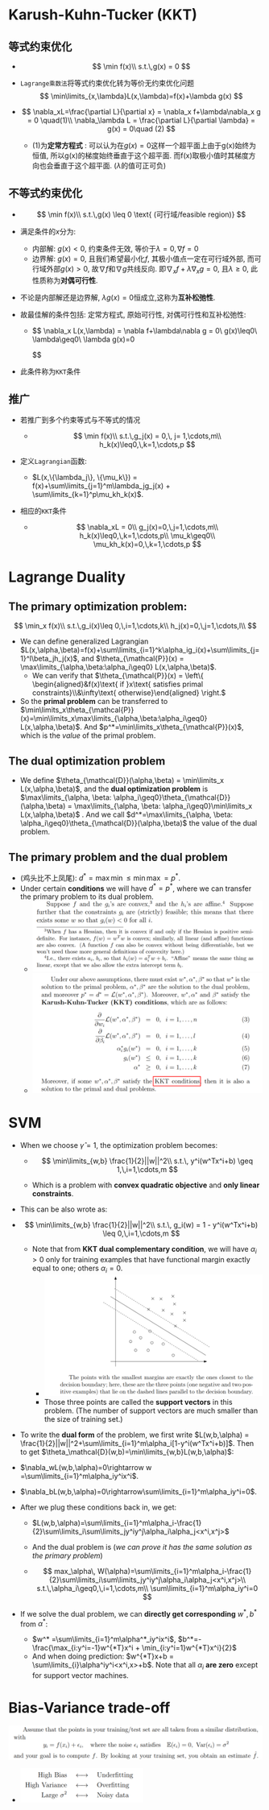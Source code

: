 # Karush-Kuhn-Tucker (KKT)

## 等式约束优化

- $$
  \min f(x)\\
  s.t.\,g(x) = 0
  $$

- `Lagrange乘数法`将等式约束优化转为等价无约束优化问题
  $$
  \min\limits_{x,\lambda}L(x,\lambda)=f(x)+\lambda g(x)
  $$

- $$
  \nabla_xL=\frac{\partial L}{\partial x} = \nabla_x f+\lambda\nabla_x g = 0 \quad(1)\\
  \nabla_\lambda L = \frac{\partial L}{\partial \lambda} = g(x) = 0\quad (2)
  $$

  - (1)为**定常方程式** : 可以认为在$g(x)=0$这样一个超平面上由于g(x)始终为恒值, 所以g(x)的梯度始终垂直于这个超平面. 而f(x)取极小值时其梯度方向也会垂直于这个超平面. ($\lambda$的值可正可负)

## 不等式约束优化

- $$
  \min f(x)\\
  s.t.\,g(x) \leq 0 \text{ (可行域/feasible region)}
  $$

- 满足条件的$x$分为:

  - 内部解: $g(x)<0$, 约束条件无效, 等价于$\lambda=0, \nabla f=0$
  - 边界解: $g(x)=0$, 且我们希望最小化$f$, 其极小值点一定在可行域外部, 而可行域外部$g(x)>0$, 故$\nabla f$和$\nabla g$共线反向. 即$\nabla_x f + \lambda\nabla_x g = 0$, 且$\lambda\geq0$, 此性质称为**对偶可行性**.

- 不论是内部解还是边界解, $\lambda g(x) = 0$恒成立,这称为**互补松弛性**.

- 故最佳解的条件包括: 定常方程式, 原始可行性, 对偶可行性和互补松弛性:

  - $$
    \nabla_x L(x,\lambda) = \nabla f+\lambda\nabla g = 0\\
    g(x)\leq0\\
    \lambda\geq0\\
    \lambda g(x)=0
    	
    $$

- 此条件称为`KKT`条件

## 推广

- 若推广到多个约束等式与不等式的情况

  - $$
    \min f(x)\\
    s.t.\,g_j(x) = 0,\, j= 1,\cdots,m\\
    h_k(x)\leq0,\,k=1,\cdots,p
    $$

- 定义`Lagrangian`函数: 

  - $L(x,\{\lambda_j\}, \{\mu_k\}) = f(x)+\sum\limits_{j=1}^m\lambda_jg_j(x) + \sum\limits_{k=1}^p\mu_kh_k(x)$.

- 相应的`KKT`条件

  - $$
    \nabla_xL = 0\\
    g_j(x)=0,\,j=1,\cdots,m\\
    h_k(x)\leq0,\,k=1,\cdots,p\\
    \mu_k\geq0\\
    \mu_kh_k(x)=0,\,k=1,\cdots,p
    $$


# Lagrange Duality

## The **primary** optimization problem:

$$
\min_x f(x)\\
s.t.\,g_i(x)\leq 0,\,i=1,\cdots,k\\
h_j(x)=0,\,j=1,\cdots,l\\
$$

- We can define generalized Lagrangian $L(x,\alpha,\beta)=f(x)+\sum\limits_{i=1}^k\alpha_ig_i(x)+\sum\limits_{j=1}^l\beta_jh_j(x)$, and $\theta_{\mathcal{P}}(x) = \max\limits_{\alpha,\beta:\alpha_i\geq0} L(x,\alpha,\beta)$.
  - We can verify that $\theta_{\mathcal{P}}(x) = \left\{ \begin{aligned}&f(x)\text{ if }x\text{ satisfies primal constraints}\\&\infty\text{ otherwise}\end{aligned} \right.$
- So the **primal problem** can be transferred to $\min\limits_x\theta_{\mathcal{P}}(x)=\min\limits_x\max\limits_{\alpha,\beta:\alpha_i\geq0} L(x,\alpha,\beta)$. And $p^*=\min\limits_x\theta_{\mathcal{P}}(x)$, which is the *value* of the primal problem.

## The dual optimization problem

- We define $\theta_{\mathcal{D}}(\alpha,\beta) = \min\limits_x L(x,\alpha,\beta)$, and the **dual optimization problem** is $\max\limits_{\alpha, \beta: \alpha_i\geq0}\theta_{\mathcal{D}}(\alpha,\beta) = \max\limits_{\alpha, \beta: \alpha_i\geq0}\min\limits_x L(x,\alpha,\beta)$ . And we call $d^*=\max\limits_{\alpha, \beta: \alpha_i\geq0}\theta_{\mathcal{D}}(\alpha,\beta)$ the value of the dual problem.

## The primary problem and the dual problem

- (鸡头比不上凤尾): $d^*=\max\min \leq \min\max = p^*$.
- Under certain **conditions** we will have $d^*=p^*$, where we can transfer the primary problem to its dual problem.
  - <img src=".\pic\image-20200921151123554.png" alt="image-20200921151123554" style="zoom:60%;" />
  - ![image-20200921151159627](.\pic\image-20200921151159627.png)

# SVM

- When we choose $\hat\gamma = 1$, the optimization problem becomes:

  - $$
    \min\limits_{w,b} \frac{1}{2}||w||^2\\
    s.t.\, y^i(w^Tx^i+b) \geq 1,\,i=1,\cdots,m
    $$

  - Which is a problem with **convex quadratic objective** and **only linear constraints**.

- This can be also wrote as:

- $$
  \min\limits_{w,b} \frac{1}{2}||w||^2\\
  s.t.\, g_i(w) = 1 - y^i(w^Tx^i+b) \leq 0,\,i=1,\cdots,m
  $$

  - Note that from **KKT dual complementary condition**, we will have $\alpha_i>0$ only for training examples that have functional margin exactly equal to one; others $\alpha_i=0$.
    - <img src=".\pic\image-20200921154205176.png" alt="image-20200921154205176" style="zoom:50%;" />
    - Those three points are called the **support vectors** in this problem. (The number of support vectors are much smaller than the size of training set.)

-  To write the **dual form** of the problem, we first write $L(w,b,\alpha) = \frac{1}{2}||w||^2+\sum\limits_{i=1}^m\alpha_i[1-y^i(w^Tx^i+b)]$. Then to get $\theta_\mathcal{D}(w,b)=\min\limits_{w,b}L(w,b,\alpha)$:

  - $\nabla_wL(w,b,\alpha)=0\rightarrow w =\sum\limits_{i=1}^m\alpha_iy^ix^i$.
  - $\nabla_bL(w,b,\alpha)=0\rightarrow\sum\limits_{i=1}^m\alpha_iy^i=0$.

- After we plug these conditions back in, we get:

  - $L(w,b,\alpha)=\sum\limits_{i=1}^m\alpha_i-\frac{1}{2}\sum\limits_i\sum\limits_jy^iy^j\alpha_i\alpha_j<x^i,x^j>$

  - And the dual problem is (*we can prove it has the same solution as the primary problem*)

  - $$
    max_\alpha\, W(\alpha)=\sum\limits_{i=1}^m\alpha_i-\frac{1}{2}\sum\limits_i\sum\limits_jy^iy^j\alpha_i\alpha_j<x^i,x^j>\\
    s.t.\,\alpha_i\geq0,\,i=1,\cdots,m\\
    \sum\limits_{i=1}^m\alpha_iy^i=0
    $$

- If we solve the dual problem, we can **directly get corresponding** $w^*,b^*$ from $\alpha^*$:

  - $w^* =\sum\limits_{i=1}^m\alpha^*_iy^ix^i$, $b^*=-\frac{\max_{i:y^i=-1}w^{*T}x^i + \min_{i:y^i=1}w^{*T}x^i}{2}$ 
  - And when doing prediction: $w^{*T}x+b = \sum\limits_{i}\alpha^iy^i<x^i,x>+b$. Note that all $\alpha_i$ **are zero** except for support vector machines.

# Bias-Variance trade-off

![image-20200922104515679](.\pic\image-20200922104515679.png)

- <img src=".\pic\image-20200922104606622.png" alt="image-20200922104606622" style="zoom:50%;" />